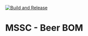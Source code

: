 [![Build and Release](https://github.com/skjalal/mssc-brewery-bom/actions/workflows/build.yml/badge.svg?branch=main)](https://github.com/skjalal/mssc-brewery-bom/actions/workflows/build.yml)

# MSSC - Beer BOM